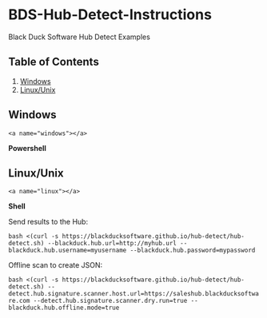 # BDS-Hub-Detect-Instructions

Black Duck Software Hub Detect Examples

## Table of Contents

1. [Windows](#windows)
2. [Linux/Unix](#linux)

## Windows

    <a name="windows"></a>
**Powershell**


## Linux/Unix

    <a name="linux"></a>

**Shell**

Send results to the Hub:

`bash <(curl -s https://blackducksoftware.github.io/hub-detect/hub-detect.sh) --blackduck.hub.url=http://myhub.url --blackduck.hub.username=myusername --blackduck.hub.password=mypassword`

Offline scan to create JSON:

`bash <(curl -s https://blackducksoftware.github.io/hub-detect/hub-detect.sh) --detect.hub.signature.scanner.host.url=https://saleshub.blackducksoftware.com --detect.hub.signature.scanner.dry.run=true --blackduck.hub.offline.mode=true`
